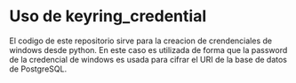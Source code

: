 # Uso de keyring_credential

El codigo de este repositorio sirve para la creacion de crendenciales de windows desde python. 
En este caso es utilizada de forma que la password de la credencial de windows es usada para cifrar el URI de la base de datos de PostgreSQL. 
